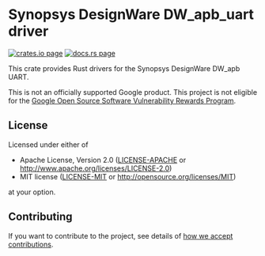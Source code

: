 # Synopsys DesignWare DW_apb_uart driver

[![crates.io page](https://img.shields.io/crates/v/synopsys-dw-uart.svg)](https://crates.io/crates/synopsys-dw-uart)
[![docs.rs page](https://docs.rs/synopsys-dw-uart/badge.svg)](https://docs.rs/synopsys-dw-uart)

This crate provides Rust drivers for the Synopsys DesignWare DW_apb UART.

This is not an officially supported Google product. This project is not eligible for the
[Google Open Source Software Vulnerability Rewards Program](https://bughunters.google.com/open-source-security).

## License

Licensed under either of

- Apache License, Version 2.0
  ([LICENSE-APACHE](LICENSE-APACHE) or http://www.apache.org/licenses/LICENSE-2.0)
- MIT license
  ([LICENSE-MIT](LICENSE-MIT) or http://opensource.org/licenses/MIT)

at your option.

## Contributing

If you want to contribute to the project, see details of
[how we accept contributions](CONTRIBUTING.md).
